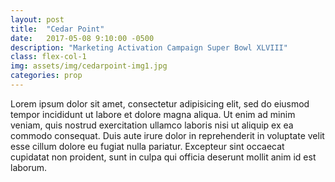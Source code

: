 ```yaml
---
layout: post
title:  "Cedar Point"
date:   2017-05-08 9:10:00 -0500
description: "Marketing Activation Campaign Super Bowl XLVIII"
class: flex-col-1
img: assets/img/cedarpoint-img1.jpg
categories: prop
---
```

Lorem ipsum dolor sit amet, consectetur adipisicing elit, sed do eiusmod tempor incididunt ut labore et dolore magna aliqua. Ut enim ad minim veniam, quis nostrud exercitation ullamco laboris nisi ut aliquip ex ea commodo consequat. Duis aute irure dolor in reprehenderit in voluptate velit esse cillum dolore eu fugiat nulla pariatur. Excepteur sint occaecat cupidatat non proident, sunt in culpa qui officia deserunt mollit anim id est laborum.
